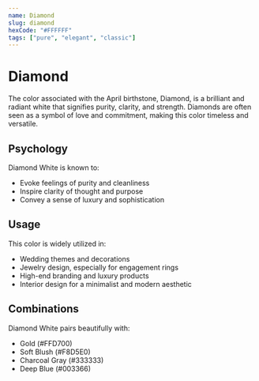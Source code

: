 ```yaml
---
name: Diamond
slug: diamond
hexCode: "#FFFFFF"
tags: ["pure", "elegant", "classic"]
---
```


# Diamond

The color associated with the April birthstone, Diamond, is a brilliant and radiant white that signifies purity, clarity, and strength. Diamonds are often seen as a symbol of love and commitment, making this color timeless and versatile.

## Psychology

Diamond White is known to:
- Evoke feelings of purity and cleanliness
- Inspire clarity of thought and purpose
- Convey a sense of luxury and sophistication

## Usage

This color is widely utilized in:
- Wedding themes and decorations
- Jewelry design, especially for engagement rings
- High-end branding and luxury products
- Interior design for a minimalist and modern aesthetic

## Combinations

Diamond White pairs beautifully with:
- Gold (#FFD700)
- Soft Blush (#F8D5E0)
- Charcoal Gray (#333333)
- Deep Blue (#003366)
